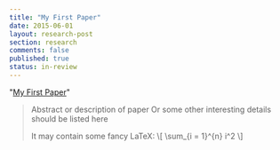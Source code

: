 ```yaml
---
title: "My First Paper"
date: 2015-06-01
layout: research-post
section: research
comments: false
published: true
status: in-review
---
```


"[My First Paper](http://link.springer.com/)"

> Abstract or description of paper
> Or some other interesting details
> should be listed here
>
>
> It may contain some fancy LaTeX:
> \\[
>	 \sum_{i = 1}^{n} i^2
> \\]
